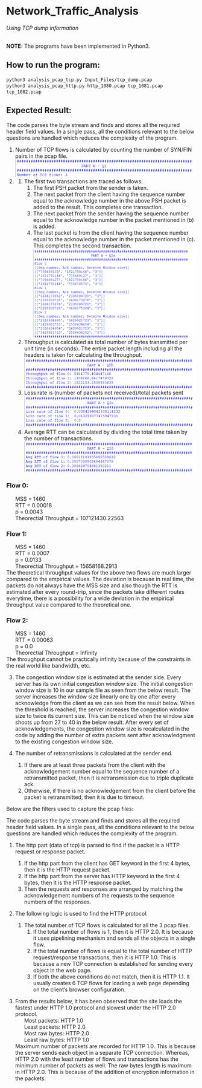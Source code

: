 # Network_Traffic_Analysis
*Using TCP dump information* <br> <br>

**NOTE:** The programs have been implemented in Python3.

## How to run the program:
	python3 analysis_pcap_tcp.py Input_Files/tcp_dump.pcap
	python3 analysis_pcap_http.py http_1080.pcap tcp_1081.pcap tcp_1082.pcap
	
## Expected Result:

The code parses the byte stream and finds and stores all the required header field values. In a single pass, all the conditions relevant to the below questions are handled which reduces the complexity of the program.
1.	Number of TCP flows is calculated by counting the number of SYN/FIN pairs in the pcap file.
![](/images/Picture1.png)
2.	
	1.	The first two transactions are traced as follows:
		1.	The first PSH packet from the sender is taken.
		2.	The next packet from the client having the sequence number equal to the acknowledge number in the above PSH packet is added to the result. This completes one transaction.
		3.	The next packet from the sender having the sequence number equal to the acknowledge number in the packet mentioned in (b) is added. 
		4.	The last packet is from the client having the sequence number equal to the acknowledge number in the packet mentioned in (c). This completes the second transaction.
![](/images/Picture2.png)
	1.	Throughput is calculated as total number of bytes transmitted per unit time (in seconds). The entire packet length including all the headers is taken for calculating the throughput.
![](/images/Picture3.png)
	1.	Loss rate is (number of packets not received)/total packets sent
![](/images/Picture4.png)
	1.	Average RTT can be calculated by dividing the total time taken by the number of transactions.
![](/images/Picture5.png)
### Flow 0:
&nbsp;&nbsp;&nbsp;&nbsp;&nbsp;&nbsp;MSS = 1460 <br>
&nbsp;&nbsp;&nbsp;&nbsp;&nbsp;&nbsp;RTT = 0.00018 <br>
&nbsp;&nbsp;&nbsp;&nbsp;&nbsp;&nbsp;p = 0.0043 <br>
&nbsp;&nbsp;&nbsp;&nbsp;&nbsp;&nbsp;Theorectial Throughput = 107121430.22563
### Flow 1:
&nbsp;&nbsp;&nbsp;&nbsp;&nbsp;&nbsp;MSS = 1460 <br>
&nbsp;&nbsp;&nbsp;&nbsp;&nbsp;&nbsp;RTT = 0.0007 <br>
&nbsp;&nbsp;&nbsp;&nbsp;&nbsp;&nbsp;p = 0.0133 <br>
&nbsp;&nbsp;&nbsp;&nbsp;&nbsp;&nbsp;Theorectial Throughput = 15658168.2913 <br>
The theoretical throughput values for the above two flows are much larger compared to the empirical values. The deviation is because in real time, the packets do not always have the MSS size and also though the RTT is estimated after every round-trip, since the packets take different routes everytime, there is a possibility for a wide deviation in the empirical throughput value compared to the theoretical one.
### Flow 2:
&nbsp;&nbsp;&nbsp;&nbsp;&nbsp;&nbsp;MSS = 1460 <br>
&nbsp;&nbsp;&nbsp;&nbsp;&nbsp;&nbsp;RTT = 0.00063 <br>
&nbsp;&nbsp;&nbsp;&nbsp;&nbsp;&nbsp;p = 0.0 <br>
&nbsp;&nbsp;&nbsp;&nbsp;&nbsp;&nbsp;Theorectial Throughput = Infinity <br>
The throughput cannot be practically infinity because of the constraints in the real world like bandwidth, etc.

3.	The congestion window size is estimated at the sender side. Every server has its own initial congestion window size. The initial congestion window size is 10 in our sample file as seen from the below result. The server increases the window size linearly one by one after every acknowledge from the client as we can see from the result below. When the threshold is reached, the server increases the congestion window size to twice its current size. This can be noticed when the window size shoots up from 27 to 40 in the below result.
After every set of acknowledgements, the congestion window size is recalculated in the code by adding the number of extra packets sent after acknowledgment to the existing congestion window size.
 

4.	The number of retransmissions is calculated at the sender end.
	1.	If there are at least three packets from the client with the acknowledgement number equal to the sequence number of a retransmitted packet, then it is retransmission due to triple duplicate ack.
	1.	Otherwise, if there is no acknowledgement from the client before the packet is retransmitted, then it is due to timeout.

Below are the filters used to capture the pcap files: <br>

 
The code parses the byte stream and finds and stores all the required header field values. In a single pass, all the conditions relevant to the below questions are handled which reduces the complexity of the program.
1.	The http part (data of tcp) is parsed to find if the packet is a HTTP request or response packet.
	1.	If the http part from the client has GET keyword in the first 4 bytes, then it is the HTTP request packet.
	1.	If the http part from the server has HTTP keyword in the first 4 bytes, then it is the HTTP response packet.
	1.	Then the requests and responses are arranged by matching the acknowledgement numbers of the requests to the sequence numbers of the responses.
 
 
2.	The following logic is used to find the HTTP protocol:
	1.	The total number of TCP flows is calculated for all the 3 pcap files.
		1.	If the total number of flows is 1, then it is HTTP 2.0. It is because it uses pipelining mechanism and sends all the objects in a single flow.
		1.	If the total number of flows is equal to the total number of HTTP request/response transactions, then it is HTTP 1.0. This is because a new TCP connection is established for sending every object in the web page.
		1.	If both the above conditions do not match, then it is HTTP 1.1. It usually creates 6 TCP flows for loading a web page depending on the client’s browser configuration.
 
3.	From the results below, it has been observed that the site loads the fastest under HTTP 1.0 protocol and slowest under the HTTP 2.0 protocol. <br>
&nbsp;&nbsp;&nbsp;&nbsp;&nbsp;&nbsp;Most packets: HTTP 1.0 <br>
&nbsp;&nbsp;&nbsp;&nbsp;&nbsp;&nbsp;Least packets: HTTP 2.0 <br>
&nbsp;&nbsp;&nbsp;&nbsp;&nbsp;&nbsp;Most raw bytes: HTTP 2.0 <br>
&nbsp;&nbsp;&nbsp;&nbsp;&nbsp;&nbsp;Least raw bytes: HTTP 1.0 <br>
	Maximum number of packets are recorded for HTTP 1.0. This is because the server sends each object in a separate TCP connection. Whereas, HTTP 2.0 with the least number of flows and transactions has the minimum number of packets as well.
	The raw bytes length is maximum in HTTP 2.0. This is because of the addition of encryption information in the packets.

